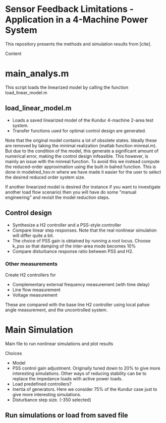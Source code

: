 # Sensor Feedback Limitations - Application in a 4-Machine Power System

This repository presents the methods and simulation results from [cite]. 

Content

# main_analys.m

This script loads the linearized model by calling the function load_linear_model.m

## load_linear_model.m

- Loads a saved linearized model of the Kundur 4-machine 2-area test system.
- Transfer functions used for optimal control design are generated.

Note that the original model contains a lot of obsolete states. Ideally these are removed by taking the minimal realization (matlab function minreal.m). But due to the condition of the model, this generate a significant amount of numerical error, making the control design infeasible. This however, is mainly an issue with the minreal function. To avoid this we instead compute the reduced-order approximation using the built in balred function. This is done in modelred_hsv.m where we have made it easier for the user to select the desired reduced order system size.

If another linearized model is desired (for instance if you want to investigate another load flow scenario) then you will have do some "manual engineering" and revisit the model reduction steps.

## Control design
- Synthesize a H2 controller and a PSS-style controller
- Compare linear step responses. Note that the real nonlinear simulation will differ quite a bit.
- The choice of PSS gain is obtained by running a root locus. Choose k_pss so that damping of the inter-area mode becomes 10%
- Compare disturbance response ratio between PSS and H2.


### Other measurements

Create H2 controllers for
- Complementary external frequency measurement (with time delay)
- Line flow measurement
- Voltage measurement


These are compared with the base line H2 controller using local pahse angle measurement, and the uncontrolled system.

# Main Simulation

Main file to run nonlinear simulations and plot results

Choices
- Model
- PSS control gain adjustment. Originally tuned down to 20% to give more interesting simulations. Other ways of reducing stability can be to replace the impedance loads with active power loads.
- Load predefined controllers?
- Inertia of generators. Here we consider 75% of the Kundur case just to give more interesting simulations.
- Disturbance step size. (-350 selected)


## Run simulations or load from saved file

